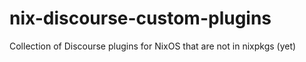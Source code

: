 # nix-discourse-custom-plugins
Collection of Discourse plugins for NixOS that are not in nixpkgs (yet)
